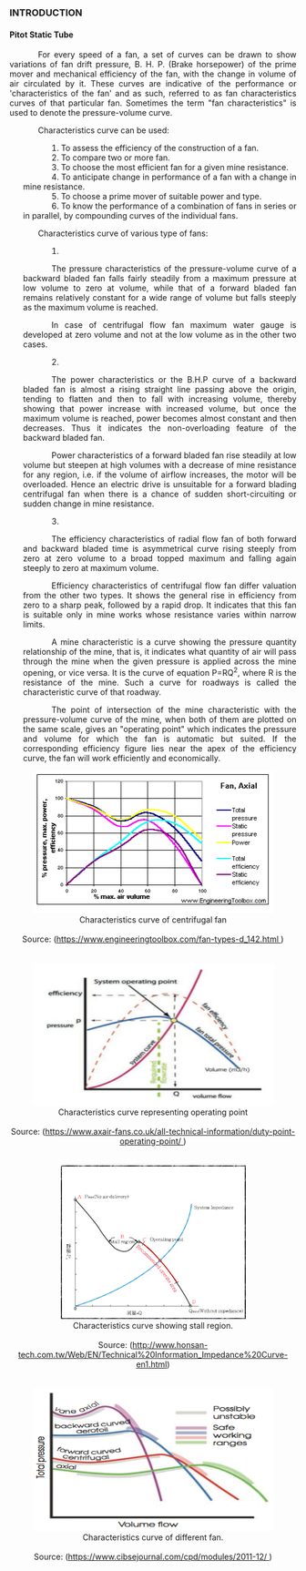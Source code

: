 ### INTRODUCTION<br>

#### Pitot Static Tube

<p style="text-indent:50px;text-align:justify;"> For every speed of a fan, a set of curves can be drawn to show variations of fan drift pressure, B. H. P. (Brake horsepower) of the prime mover and mechanical efficiency of the fan, with the change in volume of air circulated by it. These curves are indicative of the performance or 'characteristics of the fan' and as such, referred to as fan characteristics curves of that particular fan. Sometimes the term "fan characteristics" is used to denote the pressure-volume curve.

</p>

<p style="text-indent:50px;text-align:justify">Characteristics curve can be used:</p>
<ol style="text-indent:50px;text-align:justify;list-style-position: inside;">
<li>To assess the efficiency of the construction of a fan.</li>
<li>To compare two or more fan.</li>
<li>To choose the most efficient fan for a given mine resistance.</li>
<li>To anticipate change in performance of a fan with a change in mine resistance.</li>
<li>To choose a prime mover of suitable power and type.</li>
<li>To know the performance of a combination of fans in series or in parallel, by compounding curves of the individual fans.</li>
</ol>

<p style="text-indent:50px;text-align:justify">Characteristics curve of various type of fans:</p>

<ol style="text-indent:50px;text-align:justify;list-style-position: inside;">
<li><p style="text-indent:50px;text-align:justify">The pressure characteristics of the pressure-volume curve of a backward bladed fan falls fairly steadily from a maximum pressure at low volume to zero at volume, while that of a forward bladed fan remains relatively constant for a wide range of volume but falls steeply as the maximum volume is reached.</p>
<p style="text-indent:50px;text-align:justify">In case of centrifugal flow fan maximum water gauge is developed at zero volume and not at the low volume as in the other two cases.</p>
</li>
<li><p style="text-indent:50px;text-align:justify">The power characteristics or the B.H.P curve of a backward bladed fan is almost a rising straight line passing above the origin, tending to flatten and then to fall with increasing volume, thereby showing that power increase with increased volume, but once the maximum volume is reached, power becomes almost constant and then decreases. Thus it indicates the non-overloading feature of the backward bladed fan.</p>

<p style="text-indent:50px;text-align:justify">
Power characteristics of a forward bladed fan rise steadily at low volume but steepen at high volumes with a decrease of mine resistance for any region, i.e. if the volume of airflow increases, the motor will be overloaded. Hence an electric drive is unsuitable for a forward blading centrifugal fan when there is a chance of sudden short-circuiting or sudden change in mine resistance.
<p>
</li>

<li><p style="text-indent:50px;text-align:justify">The efficiency characteristics of radial flow fan of both forward and backward bladed time is asymmetrical curve rising steeply from zero at zero volume to a broad topped maximum and falling again steeply to zero at maximum volume.
</p>
<p style="text-indent:50px;text-align:justify">
Efficiency characteristics of centrifugal flow fan differ valuation from the other two types. It shows the general rise in efficiency from zero to a sharp peak, followed by a rapid drop. It indicates that this fan is suitable only in mine works whose resistance varies within narrow limits.</p>

<p style="text-indent:50px;text-align:justify">
A mine characteristic is a curve showing the pressure quantity relationship of the mine, that is, it indicates what quantity of air will pass through the mine when the given pressure is applied across the mine opening, or vice versa. It is the curve of equation P=RQ<sup>2</sup>, where R is the resistance of the mine. Such a curve for roadways is called the characteristic curve of that roadway.</p>
<p style="text-indent:50px;text-align:justify">
The point of intersection of the mine characteristic with the pressure-volume curve of the mine, when both of them are plotted on the same scale, gives an "operating point" which indicates the pressure and volume for which the fan is automatic but suited. If the corresponding efficiency figure lies near the apex of the efficiency curve, the fan will work efficiently and economically.</p>
</li>
</ol>

<center>
  <img src="images/graph1.png" height="250" width="425">
</center>
<center>Characteristics curve of centrifugal fan</center><br>
<center>Source: (<a href="https://www.engineeringtoolbox.com/fan-types-d_142.html">https://www.engineeringtoolbox.com/fan-types-d_142.html
</a>)
</center><br><br>

<center>
  <img src="images/graph2.png" height="250" width="425">
</center>
<center>Characteristics curve representing operating point</center><br>
<center>Source: (<a href="https://www.axair-fans.co.uk/all-technical-information/duty-point-operating-point/">https://www.axair-fans.co.uk/all-technical-information/duty-point-operating-point/ 
</a>)
</center><br><br>

<center>
  <img src="images/graph3.png" height="270" width="325">
</center>
<center>Characteristics curve showing stall region.</center><br>
<center>Source: (<a href="http://www.honsan-tech.com.tw/Web/EN/Technical%20Information_Impedance%20Curve-en1.html">http://www.honsan-tech.com.tw/Web/EN/Technical%20Information_Impedance%20Curve-en1.html</a>)
</center><br><br>

<center>
  <img src="images/graph4.png" height="250" width="425">
</center>
<center>Characteristics curve of different fan.</center><br>
<center>Source: (<a href="https://www.cibsejournal.com/cpd/modules/2011-12/">https://www.cibsejournal.com/cpd/modules/2011-12/
</a>)
</center><br>